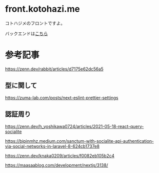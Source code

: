 <!-- @format -->

# front.kotohazi.me

コトハジメのフロントですよ。

バックエンドは[こちら](https://github.com/Usuyuki/api.kotohazi.me)

# 参考記事

https://zenn.dev/rabbit/articles/d7175e62dc56a5

## 型に関して

https://zuma-lab.com/posts/next-eslint-prettier-settings

## 認証周り

https://zenn.dev/h_yoshikawa0724/articles/2021-05-18-react-query-socialite

https://bipinmhz.medium.com/sanctum-with-socialite-api-authentication-via-social-networks-in-laravel-8-624cb1737e8

https://zenn.dev/knaka0209/articles/f0082eb105b2c4

https://maasaablog.com/development/nextjs/3138/
